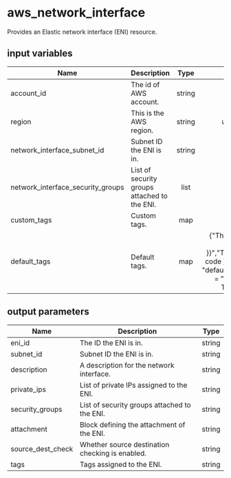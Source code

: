 # aws_network_interface

Provides an Elastic network interface (ENI) resource.

## input variables

| Name | Description | Type | Default | Required |
|------|-------------|:----:|:-----:|:-----:|
|account_id|The id of AWS account.|string||Yes|
|region|This is the AWS region.|string|us-east-1|Yes|
|network_interface_subnet_id|Subnet ID the ENI is in.|string||Yes|
|network_interface_security_groups|List of security groups attached to the ENI.|list||Yes|
|custom_tags|Custom tags.|map||No|
|default_tags|Default tags.|map|{"ThubName"= "{{ name }}","ThubCode"= "{{ code }}","ThubEnv"= "default","Description" = "Managed by TerraHub"}|No|

## output parameters

| Name | Description | Type |
|------|-------------|:----:|
|eni_id|The ID the ENI is in.|string|
|subnet_id|Subnet ID the ENI is in.|string|
|description|A description for the network interface.|string|
|private_ips|List of private IPs assigned to the ENI.|string|
|security_groups|List of security groups attached to the ENI.|string|
|attachment|Block defining the attachment of the ENI.|string|
|source_dest_check|Whether source destination checking is enabled.|string|
|tags|Tags assigned to the ENI.|string|
